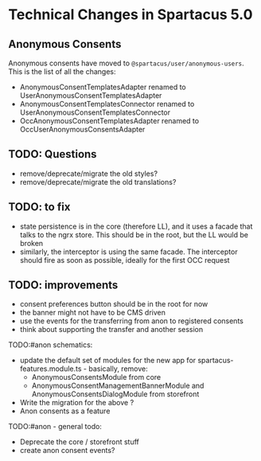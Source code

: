 # Technical Changes in Spartacus 5.0

## Anonymous Consents

Anonymous consents have moved to `@spartacus/user/anonymous-users`.
This is the list of all the changes:

- AnonymousConsentTemplatesAdapter renamed to UserAnonymousConsentTemplatesAdapter
- AnonymousConsentTemplatesConnector renamed to UserAnonymousConsentTemplatesConnector
- OccAnonymousConsentTemplatesAdapter renamed to OccUserAnonymousConsentsAdapter

## TODO: Questions

- remove/deprecate/migrate the old styles?
- remove/deprecate/migrate the old translations?

## TODO: to fix

- state persistence is in the core (therefore LL), and it uses a facade that talks to the ngrx store. This should be in the root, but the LL would be broken
- similarly, the interceptor is using the same facade. The interceptor should fire as soon as possible, ideally for the first OCC request

## TODO: improvements

- consent preferences button should be in the root for now
- the banner might not have to be CMS driven
- use the events for the transferring from anon to registered consents
- think about supporting the transfer and another session


TODO:#anon schematics:

- update the default set of modules for the new app for spartacus-features.module.ts - basically, remove:
  - AnonymousConsentsModule from core
  - AnonymousConsentManagementBannerModule and AnonymousConsentsDialogModule from storefront
- Write the migration for the above ?
- Anon consents as a feature

TODO:#anon - general todo:

- Deprecate the core / storefront stuff
- create anon consent events?
